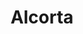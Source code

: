 ---
title: "Alcorta"
url: /ciudad-autonoma-de-buenos-aires/alcorta-avenida-amancio-alcorta/
shop: panadería
---